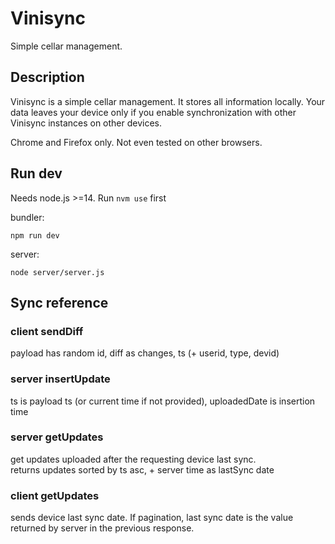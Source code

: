 # Vinisync

Simple cellar management.

## Description

Vinisync is a simple cellar management. It stores all information locally. Your data leaves your device only if you enable synchronization with other Vinisync instances on other devices.

Chrome and Firefox only. Not even tested on other browsers.

## Run dev

Needs node.js >=14. Run `nvm use` first

bundler:
````
npm run dev
````

server:
````
node server/server.js
````

## Sync reference

### client sendDiff
payload has random id, diff as changes, ts (+ userid, type, devid)

### server insertUpdate
ts is payload ts (or current time if not provided), uploadedDate is insertion time

### server getUpdates
get updates uploaded after the requesting device last sync.  
returns updates sorted by ts asc, + server time as lastSync date

### client getUpdates
sends device last sync date. If pagination, last sync date is the value returned by server in the previous response.
